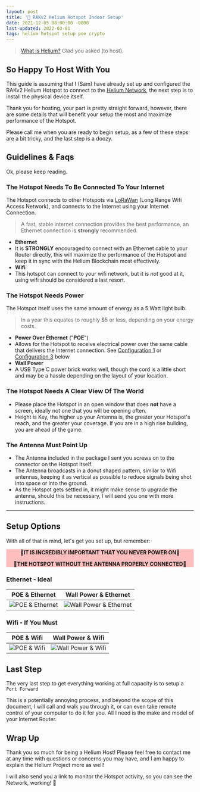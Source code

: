 ```yaml
---
layout: post
title: '🎈 RAKv2 Helium Hotspot Indoor Setup'
date: 2021-12-05 08:00:00 -0800
last-updated: 2022-03-01
tags: helium hotspot setup poe crypto
---
```


> [What is Helium?][what-is-helium-video] Glad you asked (to host).

## So Happy To Host With You

This guide is assuming that I (Sam) have already set up and configured the RAKv2 Helium Hotspot to
connect to the [Helium Network][helium-network], the next step is to install the physical device
itself.

Thank you for hosting, your part is pretty straight forward, however, there are some details that
will benefit your setup the most and maximize performance of the Hotspot.

Please call me when you are ready to begin setup, as a few of these steps are a bit tricky, and the
last step is a doozy.

## Guidelines & Faqs

Ok, please keep reading.

### The Hotspot Needs To Be Connected To Your Internet

The Hotspot connects to other Hotspots via [LoRaWan][helium-lorawan] (Long Range Wifi Access
Network), and connects to the Internet using your Internet Connection.

> A fast, stable internet connection provides the best performance, an Ethernet connection is
> **strongly** recommended.

- **Ethernet**
- It is **STRONGLY** encouraged to connect with an Ethernet cable to your Router directly, this will
  maximize the performance of the Hotspot and keep it in sync with the Helium Blockchain most
  effectively.
- **Wifi**
- This hotspot can connect to your wifi network, but it is _not_ good at it, using wifi should be
  considered a last resort.

### The Hotspot Needs Power

The Hotspot itself uses the same amount of energy as a 5 Watt light bulb.

> In a year this equates to roughly $5 or less, depending on your energy costs.

- **Power Over Ethernet** ("**POE**")
- Allows for the Hotspot to receive electrical power over the same cable that delivers the Internet
  connection. See [Configuration 1](#configuration-1:-poe-&-ethernet) or
  [Configuration 3](#configuration-3:-poe-&-wifi) below
- **Wall Power**
- A USB Type C power brick works well, though the cord is a little short and may be a hassle
  depending on the layout of your location.

### The Hotspot Needs A Clear View Of The World

- Please place the Hotspot in an open window that does **not** have a screen, ideally not one that
  you will be opening often.
- Height is Key, the higher up your Antenna is, the greater your Hotspot's reach, and the greater
  your coverage. If you are in a high rise building, you are ahead of the game.

### The Antenna Must Point Up

- The Antenna included in the package I sent you screws on to the connector on the Hotspot itself.
- The Antenna broadcasts in a donut shaped pattern, similar to Wifi antennas, keeping it as vertical
  as possible to reduce signals being shot into space or into the ground.
- As the Hotspot gets settled in, it might make sense to upgrade the antenna, should this be
  necessary, I will send you one with more instructions.

---

## Setup Options

With all of that in mind, let's get you set up, but remember:

<div style="background-color:rgba(255, 0, 0, 0.25); text-align:center; vertical-align: middle;font-weight: bold;">
<p>
🚨IT IS INCREDIBLY IMPORTANT THAT YOU NEVER POWER ON🚨
</p>
<p>
🚨THE HOTSPOT WITHOUT THE ANTENNA PROPERLY CONNECTED🚨
</p>
</div>

### Ethernet - Ideal

|       POE & Ethernet        |       Wall Power & Ethernet        |
| :-------------------------: | :--------------------------------: |
| ![POE & Ethernet][option-1] | ![Wall Power & Ethernet][option-2] |

### Wifi - If You Must

|       POE & Wifi        |       Wall Power & Wifi        |
| :---------------------: | :----------------------------: |
| ![POE & Wifi][option-3] | ![Wall Power & Wifi][option-4] |

## Last Step

The very last step to get everything working at full capacity is to setup a `Port Forward`

This is a potentially annoying process, and beyond the scope of this document, I will call and walk
you through it, or can even take remote control of your computer to do it for you. All I need is the
make and model of your Internet Router.

## Wrap Up

Thank you so much for being a Helium Host! Please feel free to contact me at any time with questions
or concerns you may have, and I am happy to explain the Helium Project more as well!

I will also send you a link to monitor the Hotspot activity, so you can see the Network, working! 🎈

[helium-lorawan]: https://www.helium.com/lorawan
[helium-network]: https://www.helium.com
[option-1]: https://i.imgur.com/iHCT6Nl.jpg
[option-2]: https://i.imgur.com/7IGx29j.jpg
[option-3]: https://i.imgur.com/j91Nqkj.jpg
[option-4]: https://i.imgur.com/hHjHx4W.jpg
[what-is-helium-video]: https://www.youtube.com/watch?v=Vx9YyS7-d3g
